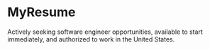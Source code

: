 # MyResume
Actively seeking software engineer opportunities, available to start immediately, and authorized to work in the United States.

